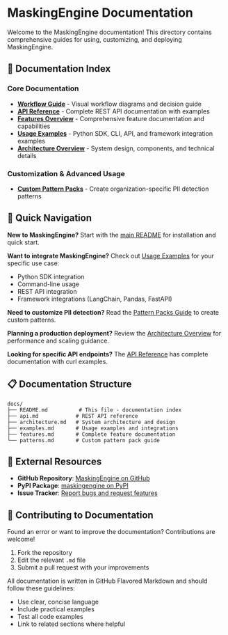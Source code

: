 # MaskingEngine Documentation

Welcome to the MaskingEngine documentation! This directory contains comprehensive guides for using, customizing, and deploying MaskingEngine.

## 📖 Documentation Index

### Core Documentation
- **[Workflow Guide](workflows.md)** - Visual workflow diagrams and decision guide
- **[API Reference](api.md)** - Complete REST API documentation with examples
- **[Features Overview](features.md)** - Comprehensive feature documentation and capabilities
- **[Usage Examples](examples.md)** - Python SDK, CLI, API, and framework integration examples
- **[Architecture Overview](architecture.md)** - System design, components, and technical details

### Customization & Advanced Usage
- **[Custom Pattern Packs](patterns.md)** - Create organization-specific PII detection patterns

## 🚀 Quick Navigation

**New to MaskingEngine?** Start with the [main README](../README.md) for installation and quick start.

**Want to integrate MaskingEngine?** Check out [Usage Examples](examples.md) for your specific use case:
- Python SDK integration
- Command-line usage
- REST API integration
- Framework integrations (LangChain, Pandas, FastAPI)

**Need to customize PII detection?** Read the [Pattern Packs Guide](patterns.md) to create custom patterns.

**Planning a production deployment?** Review the [Architecture Overview](architecture.md) for performance and scaling guidance.

**Looking for specific API endpoints?** The [API Reference](api.md) has complete documentation with curl examples.

## 📋 Documentation Structure

```
docs/
├── README.md          # This file - documentation index
├── api.md            # REST API reference
├── architecture.md   # System architecture and design
├── examples.md       # Usage examples and integrations
├── features.md       # Complete feature documentation
└── patterns.md       # Custom pattern pack guide
```

## 🔗 External Resources

- **GitHub Repository**: [MaskingEngine on GitHub](https://github.com/maskingengine/maskingengine)
- **PyPI Package**: [maskingengine on PyPI](https://pypi.org/project/maskingengine/)
- **Issue Tracker**: [Report bugs and request features](https://github.com/maskingengine/maskingengine/issues)

## 📝 Contributing to Documentation

Found an error or want to improve the documentation? Contributions are welcome!

1. Fork the repository
2. Edit the relevant `.md` file
3. Submit a pull request with your improvements

All documentation is written in GitHub Flavored Markdown and should follow these guidelines:
- Use clear, concise language
- Include practical examples
- Test all code examples
- Link to related sections where helpful
